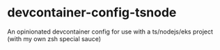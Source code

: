 # devcontainer-config-tsnode

An opinionated devcontainer config for use with a ts/nodejs/eks project (with my own zsh special sauce)
